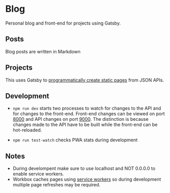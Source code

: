 # Blog

Personal blog and front-end for projects using Gatsby.

## Posts

Blog posts are written in Markdown

## Projects

This uses Gatsby to [programmatically create static pages][4] from JSON APIs.

## Development

- `npm run dev` starts two processes to watch for changes to the API and for changes to the front-end. Front-end changes can be viewed on port [8000][1] and API changes on port [9000][2]. The distinction is because changes made to the API have to be built while the front-end can be hot-reloaded.

- `npm run test-watch` checks PWA stats during development

## Notes

- During develompent make sure to use localhost and NOT 0.0.0.0 to enable service workers.
- Workbox caches pages using [service workers][3] so during development multiple page refreshes may be required.

[1]: http://localhost:8000
[2]: http://localhost:9000
[3]: https://www.gatsbyjs.org/packages/gatsby-plugin-offline/
[4]: https://www.gatsbyjs.org/tutorial/part-seven/
